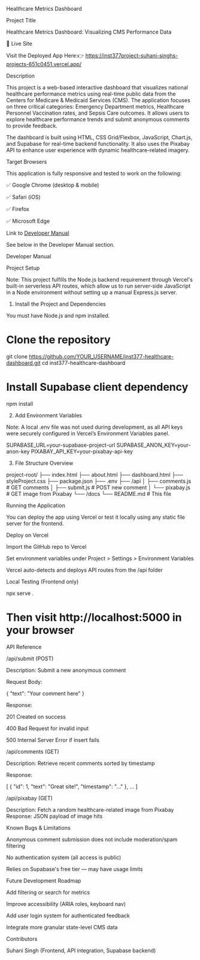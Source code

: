 Healthcare Metrics Dashboard

Project Title

Healthcare Metrics Dashboard: Visualizing CMS Performance Data

📡 Live Site

Visit the Deployed App Here:👉 https://inst377project-suhani-singhs-projects-651c0451.vercel.app/

Description

This project is a web-based interactive dashboard that visualizes national healthcare performance metrics using real-time public data from the Centers for Medicare & Medicaid Services (CMS). The application focuses on three critical categories: Emergency Department metrics, Healthcare Personnel Vaccination rates, and Sepsis Care outcomes. It allows users to explore healthcare performance trends and submit anonymous comments to provide feedback.

The dashboard is built using HTML, CSS Grid/Flexbox, JavaScript, Chart.js, and Supabase for real-time backend functionality. It also uses the Pixabay API to enhance user experience with dynamic healthcare-related imagery.

Target Browsers

This application is fully responsive and tested to work on the following:

✅ Google Chrome (desktop & mobile)

✅ Safari (iOS)

✅ Firefox

✅ Microsoft Edge

Link to [Developer Manual](#developer-manual)

See below in the Developer Manual section.

Developer Manual

Project Setup

Note: This project fulfills the Node.js backend requirement through Vercel's built-in serverless API routes, which allow us to run server-side JavaScript in a Node environment without setting up a manual Express.js server.

1. Install the Project and Dependencies

You must have Node.js and npm installed.

# Clone the repository
git clone https://github.com/YOUR_USERNAME/inst377-healthcare-dashboard.git
cd inst377-healthcare-dashboard

# Install Supabase client dependency
npm install

2. Add Environment Variables

Note: A local .env file was not used during development, as all API keys were securely configured in Vercel’s Environment Variables panel.

SUPABASE_URL=your-supabase-project-url
SUPABASE_ANON_KEY=your-anon-key
PIXABAY_API_KEY=your-pixabay-api-key

3. File Structure Overview

project-root/
├── index.html
├── about.html
├── dashboard.html
├── styleProject.css
├── package.json
├── .env
├── /api
│   ├── comments.js       # GET comments
│   ├── submit.js         # POST new comment
│   └── pixabay.js        # GET image from Pixabay
└── /docs
    └── README.md         # This file

Running the Application

You can deploy the app using Vercel or test it locally using any static file server for the frontend.

Deploy on Vercel

Import the GitHub repo to Vercel

Set environment variables under Project > Settings > Environment Variables

Vercel auto-detects and deploys API routes from the /api folder

Local Testing (Frontend only)

npx serve .
# Then visit http://localhost:5000 in your browser

API Reference

/api/submit (POST)

Description: Submit a new anonymous comment

Request Body:

{
  "text": "Your comment here"
}

Response:

201 Created on success

400 Bad Request for invalid input

500 Internal Server Error if insert fails

/api/comments (GET)

Description: Retrieve recent comments sorted by timestamp

Response:

[
  { "id": 1, "text": "Great site!", "timestamp": "..." },
  ...
]

/api/pixabay (GET)

Description: Fetch a random healthcare-related image from Pixabay
Response: JSON payload of image hits

Known Bugs & Limitations

Anonymous comment submission does not include moderation/spam filtering

No authentication system (all access is public)

Relies on Supabase's free tier — may have usage limits

Future Development Roadmap

Add filtering or search for metrics

Improve accessibility (ARIA roles, keyboard nav)

Add user login system for authenticated feedback

Integrate more granular state-level CMS data

Contributors

Suhani Singh (Frontend, API integration, Supabase backend)
